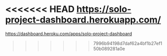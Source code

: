 <<<<<<< HEAD
https://solo-project-dashboard.herokuapp.com/
=======
https://dashboard.heroku.com/apps/solo-project-dashboard
>>>>>>> 7996b94198d7daf62a4bf1b27ef150b089281a0e
